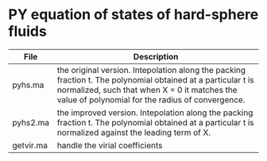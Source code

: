 # PY equation of states of hard-sphere fluids #


File       |  Description
-----------|--------------------------------------------------------
pyhs.ma    |  the original version. Intepolation along the packing fraction t. The polynomial obtained at a particular t is normalized, such that when X = 0 it matches the value of polynomial for the radius of convergence.
pyhs2.ma   |  the improved version. Intepolation along the packing fraction t. The polynomial obtained at a particular t is normalized against the leading term of X.
getvir.ma  |  handle the virial coefficients
